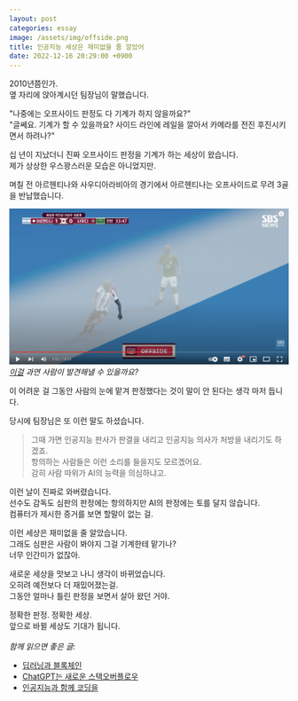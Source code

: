 ```yaml
---
layout: post
categories: essay
image: /assets/img/offside.png
title: 인공지능 세상은 재미없을 줄 알았어
date: 2022-12-16 20:29:00 +0900
---
```


2010년쯤인가.  
옆 자리에 앉아계시던 팀장님이 말했습니다.

"나중에는 오프사이드 판정도 다 기계가 하지 않을까요?"  
"글쎄요. 기계가 할 수 있을까요? 사이드 라인에 레일을 깔아서 카메라를 전진 후진시키면서 하려나?"

십 년이 지났더니 진짜 오프사이드 판정을 기계가 하는 세상이 왔습니다.  
제가 상상한 우스꽝스러운 모습은 아니었지만.

며칠 전 아르헨티나와 사우디아라비아의 경기에서 아르헨티나는 오프사이드로 무려 3골을 반납했습니다.

![라우타로 오프사이드 장면](/assets/img/offside.png)  
*[이걸](https://youtu.be/D3K_Rlhpphk?t=243) 과연 사람이 발견해낼 수 있을까요?*

이 어려운 걸 그동안 사람의 눈에 맡겨 판정했다는 것이 말이 안 된다는 생각 마저 듭니다.

당시에 팀장님은 또 이런 말도 하셨습니다.  
> 그때 가면 인공지능 판사가 판결을 내리고 인공지능 의사가 처방을 내리기도 하겠죠.  
> 항의하는 사람들은 이런 소리를 들을지도 모르겠어요.    
> 감히 사람 따위가 AI의 능력을 의심하냐고.

이런 날이 진짜로 와버렸습니다.    
선수도 감독도 심판의 판정에는 항의하지만 AI의 판정에는 토를 달지 않습니다.  
컴퓨터가 제시한 증거를 보면 할말이 없는 걸.

이런 세상은 재미없을 줄 알았습니다.    
그래도 심판은 사람이 봐야지 그걸 기계한테 맡기나?  
너무 인간미가 없잖아.

새로운 세상을 맛보고 나니 생각이 바뀌었습니다.  
오히려 예전보다 더 재밌어졌는걸.  
그동안 얼마나 틀린 판정을 보면서 살아 왔던 거야.

정확한 판정. 정확한 세상.  
앞으로 바뀔 세상도 기대가 됩니다.
<br>
<br>
*함께 읽으면 좋은 글:*
* [딥러닝과 블록체인](/essay/2022/09/05/deep-learning-and-blockchain.html)
* [ChatGPT는 새로운 스택오버플로우](/essay/2023/01/21/chatgpt-is-new-stackoverflow.html)
* [인공지능과 함께 코딩을](/essay/2022/07/31/dances-with-copilot.html)